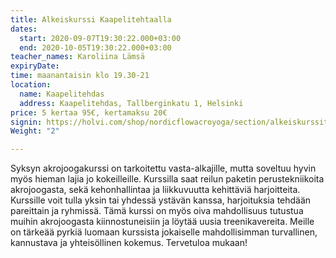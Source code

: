 ```yaml
---
title: Alkeiskurssi Kaapelitehtaalla
dates:
  start: 2020-09-07T19:30:22.000+03:00
  end: 2020-10-05T19:30:22.000+03:00
teacher_names: Karoliina Lämsä
expiryDate: 
time: maanantaisin klo 19.30-21
location:
  name: Kaapelitehdas
  address: Kaapelitehdas, Tallberginkatu 1, Helsinki
price: 5 kertaa 95€, kertamaksu 20€
signin: https://holvi.com/shop/nordicflowacroyoga/section/alkeiskurssit/
Weight: "2"

---
```

Syksyn akrojoogakurssi on tarkoitettu vasta-alkajille, mutta soveltuu hyvin myös hieman lajia jo kokeilleille. 
Kurssilla saat reilun paketin perustekniikoita akrojoogasta, sekä kehonhallintaa ja liikkuvuutta kehittäviä 
harjoitteita. Kurssille voit tulla yksin tai yhdessä ystävän kanssa, harjoituksia tehdään pareittain ja ryhmissä. 
Tämä kurssi on myös oiva mahdollisuus tutustua muihin akrojoogasta kiinnostuneisiin ja löytää uusia treenikavereita. 
Meille on tärkeää pyrkiä luomaan kurssista jokaiselle mahdollisimman turvallinen, kannustava ja yhteisöllinen kokemus. 
Tervetuloa mukaan!